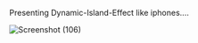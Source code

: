 Presenting Dynamic-Island-Effect like iphones....

![Screenshot (106)](https://github.com/kapilnish/Dynamic-Island-Effect/assets/91783684/16767053-4f60-41b0-a2c4-99b3463dae41)
